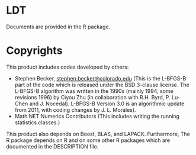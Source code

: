 # LDT
Documents are provided in the R package.

# Copyrights
This product includes codes developed by others:
- Stephen Becker, stephen.becker@colorado.edu (This is the L-BFGS-B part of the code which is released under the BSD 3-clause license. The L-BFGS-B algorithm was written in the 1990s (mainly 1994, some revisions 1996) by Ciyou Zhu (in collaboration with R.H. Byrd, P. Lu-Chen and J. Nocedal). L-BFGS-B Version 3.0 is an algorithmic update from 2011, with coding changes by J. L. Morales).
- Math.NET Numerics Contributors (This includes writing the running statistics classes.)

This product also depends on Boost, BLAS, and LAPACK. Furthermore, The R package depends on R and on some 
other R packages which are documented in the DESCRIPTION file.
